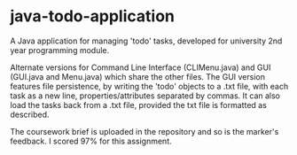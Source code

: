 # java-todo-application

A Java application for managing 'todo' tasks, developed for university 2nd year programming module.

Alternate versions for Command Line Interface (CLIMenu.java) and GUI (GUI.java and Menu.java) which share the other files. The GUI version features file persistence, by writing the 'todo' objects to a .txt file, with each task as a new line, properties/attributes separated by commas. It can also load the tasks back from a .txt file, provided the txt file is formatted as described.

The coursework brief is uploaded in the repository and so is the marker's feedback. I scored 97% for this assignment.
